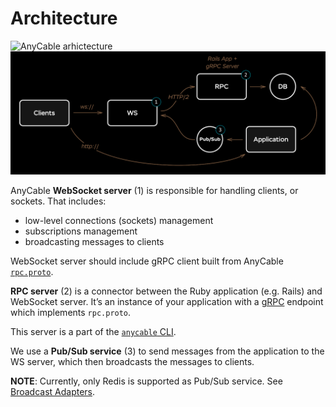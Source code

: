 # Architecture

<img class="is-light" alt="AnyCable arhictecture" src="../assets/images/scheme.png">
<img class="is-dark" alt="AnyCable arhictecture" src="../assets/images/scheme_invert.png">

AnyCable **WebSocket server** (1) is responsible for handling clients, or sockets. That includes:

- low-level connections (sockets) management
- subscriptions management
- broadcasting messages to clients

WebSocket server should include gRPC client built from AnyCable [`rpc.proto`](misc/rpc_proto.md).

**RPC server** (2) is a connector between the Ruby application (e.g. Rails) and WebSocket server. It’s an instance of your application with a [gRPC](https://grpc.io) endpoint which implements `rpc.proto`.

This server is a part of the [`anycable` CLI](ruby/cli.md).

We use a **Pub/Sub service** (3) to send messages from the application to the WS server, which then broadcasts the messages to clients.

**NOTE**: Currently, only Redis is supported as Pub/Sub service. See [Broadcast Adapters](ruby/broadcast_adapters.md).
